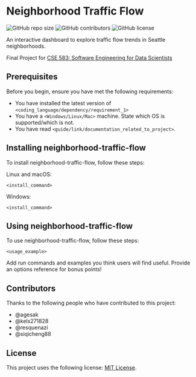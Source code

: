 <!--- README template from https://github.com/scottydocs/README-template.md -->

# Neighborhood Traffic Flow

<!--- These are examples. See https://shields.io for others or to customize this set of shields. You might want to include dependencies, project status and licence info here --->
![GitHub repo size](https://img.shields.io/github/repo-size/kels271828/neighborhood-traffic-flow)
![GitHub contributors](https://img.shields.io/github/contributors/kels271828/neighborhood-traffic-flow)
![GitHub license](https://img.shields.io/github/license/kels271828/neighborhood-traffic-flow)

An interactive dashboard to explore traffic flow trends in Seattle neighborhoods.

Final Project for [CSE 583: Software Engineering for Data Scientists](https://uwseds.github.io/)


## Prerequisites

Before you begin, ensure you have met the following requirements:
<!--- These are just example requirements. Add, duplicate or remove as required --->
* You have installed the latest version of `<coding_language/dependency/requirement_1>`
* You have a `<Windows/Linux/Mac>` machine. State which OS is supported/which is not.
* You have read `<guide/link/documentation_related_to_project>`.


## Installing neighborhood-traffic-flow

To install neighborhood-traffic-flow, follow these steps:

Linux and macOS:
```
<install_command>
```

Windows:
```
<install_command>
```


## Using neighborhood-traffic-flow

To use neighborhood-traffic-flow, follow these steps:

```
<usage_example>
```

Add run commands and examples you think users will find useful. Provide an options reference for bonus points!


## Contributors

Thanks to the following people who have contributed to this project:

* @agesak
* @kels271828 
* @resquenazi
* @siqicheng88 


## License

This project uses the following license: [MIT License](./LICENSE).
